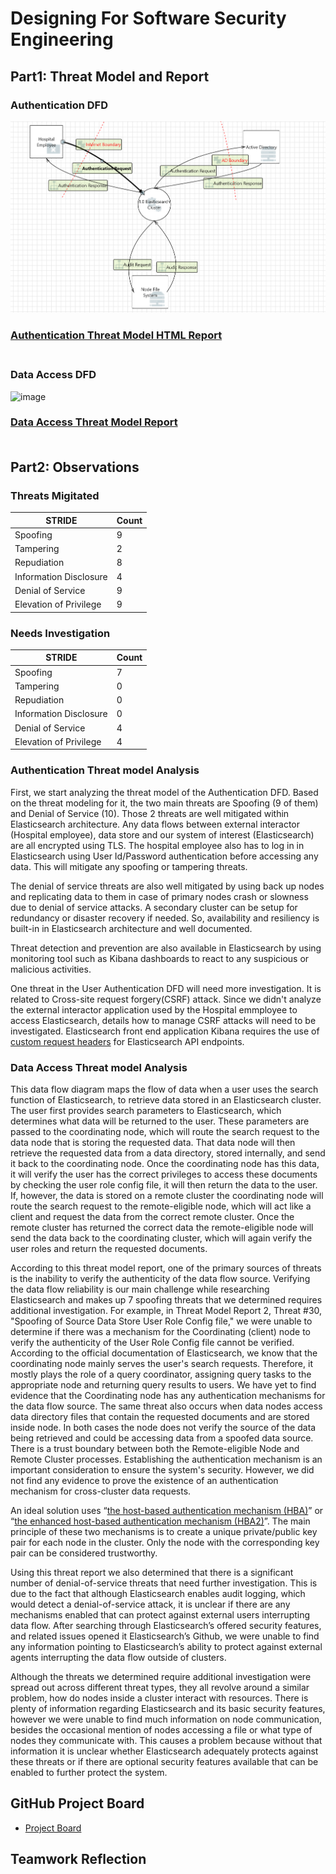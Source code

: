 # Designing For Software Security Engineering

## Part1: Threat Model and Report
### Authentication DFD
![Authentication DFD](/images/Authentication_DFD.PNG)
### [Authentication Threat Model HTML Report](https://htmlpreview.github.io/?https://github.com/zijunmei/Software_Assurance/blob/main/Authentication_Threat_Model_Report.htm)<br/><br/>
### Data Access DFD
![image](https://user-images.githubusercontent.com/112530627/201564041-7add9458-5cee-4732-a3e8-89c5da128ae3.png)
### [Data Access Threat Model Report](https://htmlpreview.github.io/?https://github.com/zijunmei/Software_Assurance/blob/main/DFD_Model2.htm)<br/><br/>



## Part2: Observations

### Threats Migitated

|STRIDE|Count|
|------|-----|
|Spoofing|9|
|Tampering|2|
|Repudiation|8|
|Information Disclosure|4|
|Denial of Service|9|
|Elevation of Privilege|9|


### Needs Investigation

|STRIDE|Count|
|------|-----|
|Spoofing|7|
|Tampering|0|
|Repudiation|0|
|Information Disclosure|0|
|Denial of Service|4|
|Elevation of Privilege|4|

### Authentication Threat model Analysis

First, we start analyzing the threat model of the Authentication DFD. Based on the threat modeling for it, the two main threats are Spoofing (9 of them) and Denial of Service (10). Those 2 threats are well mitigated within Elasticsearch architecture. Any data flows between external interactor (Hospital employee), data store and our system of interest (Elasticsearch) are all encrypted using TLS. The hospital employee also has to log in in Elasticsearch using User Id/Password authentication before accessing any data. This will mitigate any spoofing or tampering threats. 

The denial of service threats are also well mitigated by using back up nodes and replicating data to them in case of primary nodes crash or slowness due to denial of service attacks. A secondary cluster can be setup for redundancy or disaster recovery if needed. So, availability and resiliency is built-in in Elasticsearch architecture and well documented. 

Threat detection and prevention are also available in Elasticsearch by using monitoring tool such as Kibana dashboards to react to any suspicious or malicious activities.

One threat in the User Authentication DFD will need more investigation. It is related to Cross-site request forgery(CSRF) attack. Since we didn't analyze the external interactor application used by the Hospital emmployee to access Elasticsearch, details how to manage CSRF attacks will need to be investigated. Elasticsearch front end application Kibana requires the use of [custom request headers](https://www.elastic.co/guide/en/kibana/current/api.html#api-request-headers) for Elasticsearch API endpoints.

### Data Access Threat model Analysis
This data flow diagram maps the flow of data when a user uses the search function of Elasticsearch, to retrieve data stored in an Elasticsearch cluster. The user first provides search parameters to Elasticsearch, which determines what data will be returned to the user. These parameters are passed to the coordinating node, which will route the search request to the data node that is storing the requested data. That data node will then retrieve the requested data from a data directory, stored internally, and send it back to the coordinating node. Once the coordinating node has this data, it will verify the user has the correct privileges to access these documents by checking the user role config file, it will then return the data to the user. If, however, the data is stored on a remote cluster the coordinating node will route the search request to the remote-eligible node, which will act like a client and request the data from the correct remote cluster. Once the remote cluster has returned the correct data the remote-eligible node will send the data back to the coordinating cluster, which will again verify the user roles and return the requested documents.

According to this threat model report, one of the primary sources of threats is the inability to verify the authenticity of the data flow source. Verifying the data flow reliability is our main challenge while researching Elasticsearch and makes up 7 spoofing threats that we determined requires additional investigation. For example, in Threat Model Report 2, Threat #30, "Spoofing of Source Data Store User Role Config file," we were unable to determine if there was a mechanism for the Coordinating (client) node to verify the authenticity of the User Role Config file cannot be verified. According to the official documentation of Elasticsearch, we know that the coordinating node mainly serves the user's search requests. Therefore, it mostly plays the role of a query coordinator, assigning query tasks to the appropriate node and returning query results to users. We have yet to find evidence that the Coordinating node has any authentication mechanisms for the data flow source. The same threat also occurs when data nodes access data directory files that contain the requested documents and are stored inside node. In both cases the node does not verify the source of the data being retrieved and could be accessing data from a spoofed data source. There is a trust boundary between both the Remote-eligible Node and Remote Cluster processes. Establishing the authentication mechanism is an important consideration to ensure the system's security. However, we did not find any evidence to prove the existence of an authentication mechanism for cross-cluster data requests.

An ideal solution uses “[the host-based authentication mechanism (HBA)](https://www.ibm.com/docs/en/rsct/3.2?topic=cssac-understanding-cluster-security-services-privatepublic-key-based-mechanisms)” or “[the enhanced host-based authentication mechanism (HBA2)](https://www.ibm.com/docs/en/rsct/3.2?topic=cssac-understanding-cluster-security-services-privatepublic-key-based-mechanisms)”. The main principle of these two mechanisms is to create a unique private/public key pair for each node in the cluster. Only the node with the corresponding key pair can be considered trustworthy. 

Using this threat report we also determined that there is a significant number of denial-of-service threats that need further investigation. This is due to the fact that although Elasticsearch enables audit logging, which would detect a denial-of-service attack, it is unclear if there are any mechanisms enabled that can protect against external users interrupting data flow. After searching through Elasticsearch’s offered security features, and related issues opened it Elasticsearch’s Github, we were unable to find any information pointing to Elasticsearch’s ability to protect against external agents interrupting the data flow outside of clusters. 

Although the threats we determined require additional investigation were spread out across different threat types, they all revolve around a similar problem, how do nodes inside a cluster interact with resources. There is plenty of information regarding Elasticsearch and its basic security features, however we were unable to find much information on node communication, besides the occasional mention of nodes accessing a file or what type of nodes they communicate with. This causes a problem because without that information it is unclear whether Elasticsearch adequately protects against these threats or if there are optional security features available that can be enabled to further protect the system.



## GitHub Project Board
- [Project Board](https://github.com/users/zijunmei/projects/2/views/1?filterQuery=Threat+Model)

## Teamwork Reflection



 
